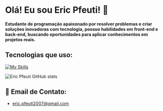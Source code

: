 # Olá! Eu sou Eric Pfeuti! 🤝
#### Estudante de programação apaixonado por resolver problemas e criar soluções inovadoras com tecnologia, possuo habilidades em front-end e back-end, buscando oportunidades para aplicar conhecimentos em projetos reais. 

## Tecnologias que uso:

[![My Skills](https://skillicons.dev/icons?i=html,css,js,nodejs,python,mongo,figma,vscode,bootstrap,photoshop,github,vercel)](https://skillicons.dev)

![Eric Pfeuti GitHub stats](https://github-readme-stats.vercel.app/api?username=ericpfeuti&show_icons=true&theme=radical)

## 📧 Email de Contato:
- eric.pfeuti2007@gmail.com



